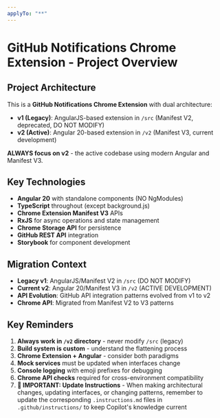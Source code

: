 ```yaml
---
applyTo: "**"
---
```


# GitHub Notifications Chrome Extension - Project Overview

## Project Architecture
This is a **GitHub Notifications Chrome Extension** with dual architecture:
- **v1 (Legacy)**: AngularJS-based extension in `/src` (Manifest V2, deprecated, DO NOT MODIFY)
- **v2 (Active)**: Angular 20-based extension in `/v2` (Manifest V3, current development)

**ALWAYS focus on v2** - the active codebase using modern Angular and Manifest V3.

## Key Technologies
- **Angular 20** with standalone components (NO NgModules)
- **TypeScript** throughout (except background.js)
- **Chrome Extension Manifest V3** APIs
- **RxJS** for async operations and state management
- **Chrome Storage API** for persistence
- **GitHub REST API** integration
- **Storybook** for component development

## Migration Context
- **Legacy v1**: AngularJS/Manifest V2 in `/src` (DO NOT MODIFY)
- **Current v2**: Angular 20/Manifest V3 in `/v2` (ACTIVE DEVELOPMENT)
- **API Evolution**: GitHub API integration patterns evolved from v1 to v2
- **Chrome API**: Migrated from Manifest V2 to V3 patterns

## Key Reminders
1. **Always work in `/v2` directory** - never modify `/src` (legacy)
2. **Build system is custom** - understand the flattening process
3. **Chrome Extension + Angular** - consider both paradigms
4. **Mock services** must be updated when interfaces change
5. **Console logging** with emoji prefixes for debugging
6. **Chrome API checks** required for cross-environment compatibility
7. **📝 IMPORTANT: Update Instructions** - When making architectural changes, updating interfaces, or changing patterns, remember to update the corresponding `.instructions.md` files in `.github/instructions/` to keep Copilot's knowledge current
